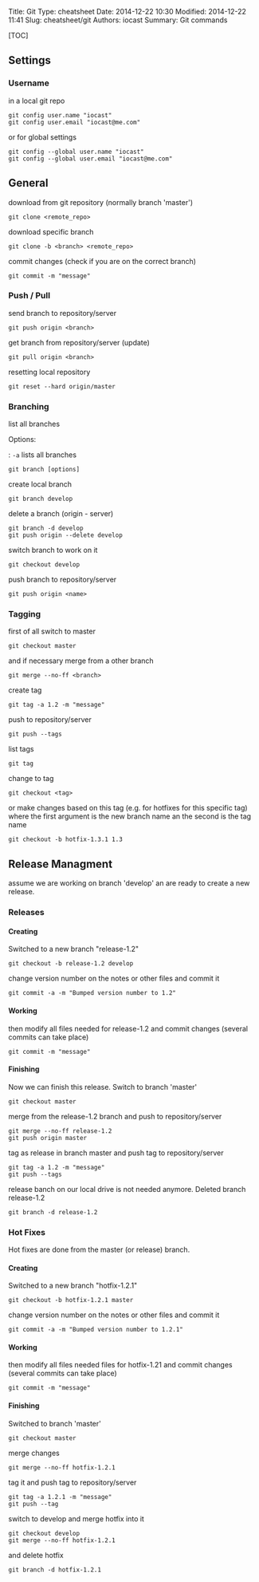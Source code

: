 Title: Git
Type: cheatsheet
Date: 2014-12-22 10:30
Modified: 2014-12-22 11:41
Slug: cheatsheet/git
Authors: iocast
Summary: Git commands


[TOC]


## Settings
### Username

in a local git repo

	git config user.name "iocast"
	git config user.email "iocast@me.com"


or for global settings

	git config --global user.name "iocast"
	git config --global user.email "iocast@me.com"


## General

download from git repository (normally branch 'master')

	git clone <remote_repo>

download specific branch

	git clone -b <branch> <remote_repo>

commit changes (check if you are on the correct branch)

	git commit -m "message"


### Push / Pull

send branch to repository/server

	git push origin <branch>

get branch from repository/server (update)

	git pull origin <branch>

resetting local repository

	git reset --hard origin/master


### Branching

list all branches

Options:

: `-a` lists all branches

	git branch [options]

create local branch

	git branch develop

delete a branch (origin - server)

	git branch -d develop
	git push origin --delete develop

switch branch to work on it

	git checkout develop

push branch to repository/server

	git push origin <name>

### Tagging

first of all switch to master

	git checkout master

and if necessary merge from a other branch

	git merge --no-ff <branch>

create tag

	git tag -a 1.2 -m "message"

push to repository/server

	git push --tags

list tags

	git tag

change to tag

	git checkout <tag>

or make changes based on this tag (e.g. for hotfixes for this specific tag) where the first argument is the new branch name an the second is the tag name

	git checkout -b hotfix-1.3.1 1.3


## Release Managment
assume we are working on branch 'develop' an are ready to create a new release.

### Releases

#### Creating

Switched to a new branch "release-1.2"

	git checkout -b release-1.2 develop

change version number on the notes or other files and commit it

	git commit -a -m "Bumped version number to 1.2"


#### Working

then modify all files needed for release-1.2 and commit changes (several commits can take place)

	git commit -m "message"

#### Finishing

Now we can finish this release.
Switch to branch 'master'

	git checkout master

merge from the release-1.2 branch and push to repository/server

	git merge --no-ff release-1.2
	git push origin master

tag as release in branch master and push tag to repository/server

	git tag -a 1.2 -m "message"
	git push --tags

release banch on our local drive is not needed anymore.
Deleted branch release-1.2

	git branch -d release-1.2


### Hot Fixes
Hot fixes are done from the master (or release) branch.

#### Creating

Switched to a new branch "hotfix-1.2.1"

	git checkout -b hotfix-1.2.1 master

change version number on the notes or other files and commit it

	git commit -a -m "Bumped version number to 1.2.1"


#### Working

then modify all files needed files for hotfix-1.21 and commit changes (several commits can take place)

	git commit -m "message"

#### Finishing
Switched to branch 'master'

	git checkout master

merge changes

	git merge --no-ff hotfix-1.2.1

tag it and push tag to repository/server

	git tag -a 1.2.1 -m "message"
	git push --tag

switch to develop and merge hotfix into it

	git checkout develop
	git merge --no-ff hotfix-1.2.1

and delete hotfix

	git branch -d hotfix-1.2.1



